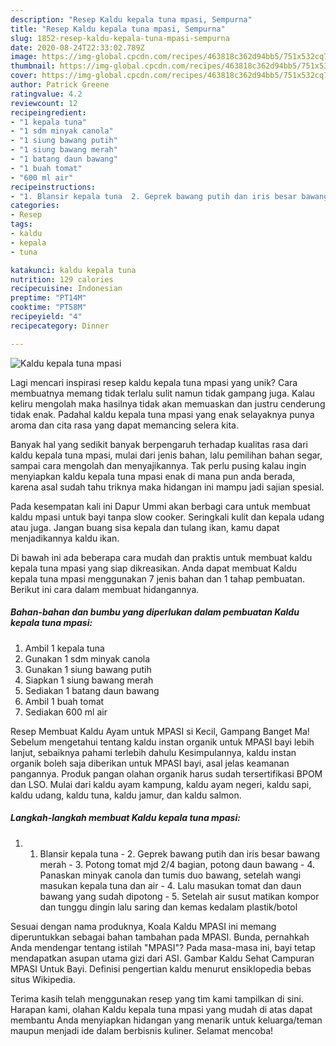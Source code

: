 ```yaml
---
description: "Resep Kaldu kepala tuna mpasi, Sempurna"
title: "Resep Kaldu kepala tuna mpasi, Sempurna"
slug: 1852-resep-kaldu-kepala-tuna-mpasi-sempurna
date: 2020-08-24T22:33:02.789Z
image: https://img-global.cpcdn.com/recipes/463818c362d94bb5/751x532cq70/kaldu-kepala-tuna-mpasi-foto-resep-utama.jpg
thumbnail: https://img-global.cpcdn.com/recipes/463818c362d94bb5/751x532cq70/kaldu-kepala-tuna-mpasi-foto-resep-utama.jpg
cover: https://img-global.cpcdn.com/recipes/463818c362d94bb5/751x532cq70/kaldu-kepala-tuna-mpasi-foto-resep-utama.jpg
author: Patrick Greene
ratingvalue: 4.2
reviewcount: 12
recipeingredient:
- "1 kepala tuna"
- "1 sdm minyak canola"
- "1 siung bawang putih"
- "1 siung bawang merah"
- "1 batang daun bawang"
- "1 buah tomat"
- "600 ml air"
recipeinstructions:
- "1. Blansir kepala tuna  2. Geprek bawang putih dan iris besar bawang merah 3. Potong tomat mjd 2/4 bagian, potong daun bawang 4. Panaskan minyak canola dan tumis duo bawang, setelah wangi masukan kepala tuna dan air 4. Lalu masukan tomat dan daun bawang yang sudah dipotong 5. Setelah air susut matikan kompor dan tunggu dingin lalu saring dan kemas kedalam plastik/botol"
categories:
- Resep
tags:
- kaldu
- kepala
- tuna

katakunci: kaldu kepala tuna 
nutrition: 129 calories
recipecuisine: Indonesian
preptime: "PT14M"
cooktime: "PT58M"
recipeyield: "4"
recipecategory: Dinner

---
```



![Kaldu kepala tuna mpasi](https://img-global.cpcdn.com/recipes/463818c362d94bb5/751x532cq70/kaldu-kepala-tuna-mpasi-foto-resep-utama.jpg)

Lagi mencari inspirasi resep kaldu kepala tuna mpasi yang unik? Cara membuatnya memang tidak terlalu sulit namun tidak gampang juga. Kalau keliru mengolah maka hasilnya tidak akan memuaskan dan justru cenderung tidak enak. Padahal kaldu kepala tuna mpasi yang enak selayaknya punya aroma dan cita rasa yang dapat memancing selera kita.

Banyak hal yang sedikit banyak berpengaruh terhadap kualitas rasa dari kaldu kepala tuna mpasi, mulai dari jenis bahan, lalu pemilihan bahan segar, sampai cara mengolah dan menyajikannya. Tak perlu pusing kalau ingin menyiapkan kaldu kepala tuna mpasi enak di mana pun anda berada, karena asal sudah tahu triknya maka hidangan ini mampu jadi sajian spesial.

Pada kesempatan kali ini Dapur Ummi akan berbagi cara untuk membuat kaldu mpasi untuk bayi tanpa slow cooker. Seringkali kulit dan kepala udang atau juga. Jangan buang sisa kepala dan tulang ikan, kamu dapat menjadikannya kaldu ikan.


Di bawah ini ada beberapa cara mudah dan praktis untuk membuat kaldu kepala tuna mpasi yang siap dikreasikan. Anda dapat membuat Kaldu kepala tuna mpasi menggunakan 7 jenis bahan dan 1 tahap pembuatan. Berikut ini cara dalam membuat hidangannya.

<!--inarticleads1-->

##### Bahan-bahan dan bumbu yang diperlukan dalam pembuatan Kaldu kepala tuna mpasi:

1. Ambil 1 kepala tuna
1. Gunakan 1 sdm minyak canola
1. Gunakan 1 siung bawang putih
1. Siapkan 1 siung bawang merah
1. Sediakan 1 batang daun bawang
1. Ambil 1 buah tomat
1. Sediakan 600 ml air


Resep Membuat Kaldu Ayam untuk MPASI si Kecil, Gampang Banget Ma! Sebelum mengetahui tentang kaldu instan organik untuk MPASI bayi lebih lanjut, sebaiknya pahami terlebih dahulu Kesimpulannya, kaldu instan organik boleh saja diberikan untuk MPASI bayi, asal jelas keamanan pangannya. Produk pangan olahan organik harus sudah tersertifikasi BPOM dan LSO. Mulai dari kaldu ayam kampung, kaldu ayam negeri, kaldu sapi, kaldu udang, kaldu tuna, kaldu jamur, dan kaldu salmon. 

<!--inarticleads2-->

##### Langkah-langkah membuat Kaldu kepala tuna mpasi:

1. 1. Blansir kepala tuna  - 2. Geprek bawang putih dan iris besar bawang merah - 3. Potong tomat mjd 2/4 bagian, potong daun bawang - 4. Panaskan minyak canola dan tumis duo bawang, setelah wangi masukan kepala tuna dan air - 4. Lalu masukan tomat dan daun bawang yang sudah dipotong - 5. Setelah air susut matikan kompor dan tunggu dingin lalu saring dan kemas kedalam plastik/botol


Sesuai dengan nama produknya, Koala Kaldu MPASI ini memang diperuntukkan sebagai bahan tambahan pada MPASI. Bunda, pernahkah Anda mendengar tentang istilah &#34;MPASI&#34;? Pada masa-masa ini, bayi tetap mendapatkan asupan utama gizi dari ASI. Gambar Kaldu Sehat Campuran MPASI Untuk Bayi. Definisi pengertian kaldu menurut ensiklopedia bebas situs Wikipedia. 

Terima kasih telah menggunakan resep yang tim kami tampilkan di sini. Harapan kami, olahan Kaldu kepala tuna mpasi yang mudah di atas dapat membantu Anda menyiapkan hidangan yang menarik untuk keluarga/teman maupun menjadi ide dalam berbisnis kuliner. Selamat mencoba!
